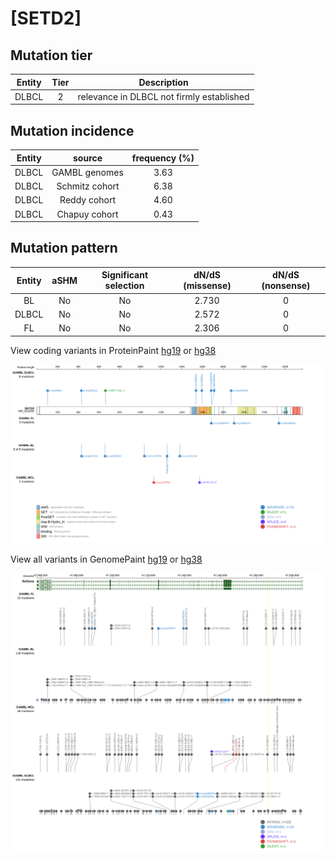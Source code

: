 # [SETD2]

## Mutation tier

|Entity|Tier|Description                              |
|:------:|:----:|-----------------------------------------|
|DLBCL |2   |relevance in DLBCL not firmly established|
## Mutation incidence

|Entity|source        |frequency (%)|
|:------:|:--------------:|:-------------:|
|DLBCL |GAMBL genomes |3.63         |
|DLBCL |Schmitz cohort|6.38         |
|DLBCL |Reddy cohort  |4.60         |
|DLBCL |Chapuy cohort |0.43         |

## Mutation pattern

|Entity|aSHM|Significant selection|dN/dS (missense)|dN/dS (nonsense)|
|:------:|:----:|:---------------------:|:----------------:|:----------------:|
|BL    |No  |No                   |2.730           |0               |
|DLBCL |No  |No                   |2.572           |0               |
|FL    |No  |No                   |2.306           |0               |



View coding variants in ProteinPaint [hg19](https://www.bcgsc.ca/downloads/morinlab/GAMBL/test/genes/SETD2_protein.html)  or [hg38](https://www.bcgsc.ca/downloads/morinlab/GAMBL/test/genes/SETD2_protein_hg38.html)

![image](images/proteinpaint/SETD2_NM_014159.svg)

View all variants in GenomePaint [hg19](https://www.bcgsc.ca/downloads/morinlab/GAMBL/test/genes/SETD2.html)  or [hg38](https://www.bcgsc.ca/downloads/morinlab/GAMBL/test/genes/SETD2_hg38.html)

![image](images/proteinpaint/SETD2.svg)
